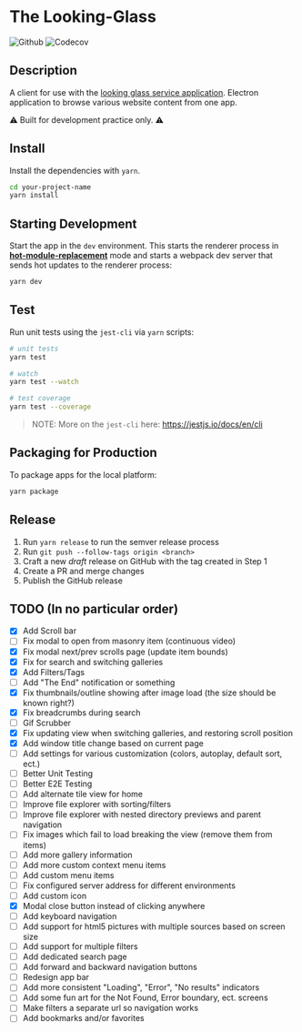 # The Looking-Glass

![Github](https://github.com/Reptarsrage/looking-glass/workflows/CI/badge.svg)
![Codecov](https://codecov.io/gh/Reptarsrage/looking-glass/branch/master/graph/badge.svg?token=7j24nkzJrO)

## Description

A client for use with the [looking glass service application](https://github.com/Reptarsrage/looking-glass-service). Electron application to browse various website content from one app.

⚠ Built for development practice only. ⚠

## Install

Install the dependencies with `yarn`.

```bash
cd your-project-name
yarn install
```

## Starting Development

Start the app in the `dev` environment. This starts the renderer process in [**hot-module-replacement**](https://webpack.js.org/guides/hmr-react/) mode and starts a webpack dev server that sends hot updates to the renderer process:

```bash
yarn dev
```

## Test

Run unit tests using the `jest-cli` via `yarn` scripts:

```bash
# unit tests
yarn test

# watch
yarn test --watch

# test coverage
yarn test --coverage
```

> NOTE: More on the `jest-cli` here: https://jestjs.io/docs/en/cli

## Packaging for Production

To package apps for the local platform:

```bash
yarn package
```

## Release

1. Run `yarn release` to run the semver release process
2. Run `git push --follow-tags origin <branch>`
3. Craft a new _draft_ release on GitHub with the tag created in Step 1
4. Create a PR and merge changes
5. Publish the GitHub release

## TODO (In no particular order)

- [x] Add Scroll bar
- [ ] Fix modal to open from masonry item (continuous video)
- [x] Fix modal next/prev scrolls page (update item bounds)
- [x] Fix for search and switching galleries
- [x] Add Filters/Tags
- [ ] Add "The End" notification or something
- [x] Fix thumbnails/outline showing after image load (the size should be known right?)
- [x] Fix breadcrumbs during search
- [ ] Gif Scrubber
- [x] Fix updating view when switching galleries, and restoring scroll position
- [x] Add window title change based on current page
- [ ] Add settings for various customization (colors, autoplay, default sort, ect.)
- [ ] Better Unit Testing
- [ ] Better E2E Testing
- [ ] Add alternate tile view for home
- [ ] Improve file explorer with sorting/filters
- [ ] Improve file explorer with nested directory previews and parent navigation
- [ ] Fix images which fail to load breaking the view (remove them from items)
- [ ] Add more gallery information
- [ ] Add more custom context menu items
- [ ] Add custom menu items
- [ ] Fix configured server address for different environments
- [ ] Add custom icon
- [x] Modal close button instead of clicking anywhere
- [ ] Add keyboard navigation
- [ ] Add support for html5 pictures with multiple sources based on screen size
- [ ] Add support for multiple filters
- [ ] Add dedicated search page
- [ ] Add forward and backward navigation buttons
- [ ] Redesign app bar
- [ ] Add more consistent "Loading", "Error", "No results" indicators
- [ ] Add some fun art for the Not Found, Error boundary, ect. screens
- [ ] Make filters a separate url so navigation works
- [ ] Add bookmarks and/or favorites
